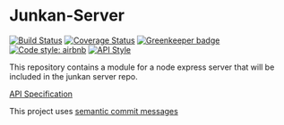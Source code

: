 # Junkan-Server

[![Build Status](https://travis-ci.com/Junkan-Dashboard/renderer.svg?branch=master)](https://travis-ci.com/Junkan-Dashboard/renderer)
[![Coverage Status](https://coveralls.io/repos/github/Junkan-Dashboard/renderer/badge.svg?branch=master)](https://coveralls.io/github/Junkan-Dashboard/renderer?branch=master)
[![Greenkeeper badge](https://badges.greenkeeper.io/Junkan-Dashboard/renderer.svg?style=flat)](https://greenkeeper.io/)
[![Code style: airbnb](https://img.shields.io/badge/code%20style-airbnb-blue.svg?style=flat)](https://github.com/airbnb/javascript)
[![API Style](https://img.shields.io/badge/json%3Aapi-v1-blue.svg?style=flat)](http://jsonapi.org)


This repository contains a module for a node express server that will be included in the junkan server repo.

[API Specification](https://c3-tko.github.io/junkan-server/docs/api-spec/index.html)

This project uses [semantic commit messages](https://seesparkbox.com/foundry/semantic_commit_messages)

